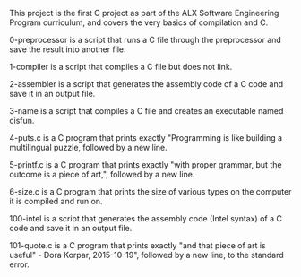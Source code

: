 This project is the first C project as part of the ALX Software Engineering Program curriculum, and covers the very basics of compilation and C.

0-preprocessor is a script that runs a C file through the preprocessor and save the result into another file.

1-compiler is a script that compiles a C file but does not link.

2-assembler is a script that generates the assembly code of a C code and save it in an output file.

3-name is a script that compiles a C file and creates an executable named cisfun.

4-puts.c is a C program that prints exactly "Programming is like building a multilingual puzzle, followed by a new line.

5-printf.c is a C program that prints exactly "with proper grammar, but the outcome is a piece of art,", followed by a new line.

6-size.c is a C program that prints the size of various types on the computer it is compiled and run on.

100-intel is a script that generates the assembly code (Intel syntax) of a C code and save it in an output file.

101-quote.c is a C program that prints exactly "and that piece of art is useful" - Dora Korpar, 2015-10-19", followed by a new line, to the standard error.
















